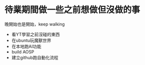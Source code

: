 # 待業期間做一些之前想做但沒做的事
晚開始也是開始，keep walking
- 看YT學習之前沒碰的東西
- 在ubuntu玩魔獸世界
- 在本地跑AI功能
- build AOSP
- 建立github跑自動化流程
